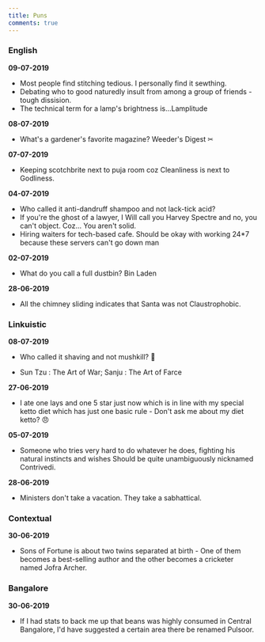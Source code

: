 ```yaml
---
title: Puns
comments: true
---
```


### English

__09-07-2019__
-  Most people find stitching tedious. I personally find it sewthing.
- Debating who to good naturedly insult from among a group of friends - tough dissision.
- The technical term for a lamp's brightness is...Lamplitude

__08-07-2019__
- What's a gardener's favorite magazine? Weeder's Digest  ✂

__07-07-2019__
- Keeping scotchbrite next to puja room coz Cleanliness is next to Godliness.

__04-07-2019__
- Who called it anti-dandruff shampoo and not lack-tick acid?
- If you're the ghost of a lawyer, I Will call you Harvey Spectre and no, you can't object. Coz... You aren't solid.
- Hiring waiters for tech-based cafe. Should be okay with working 24*7 because these servers can't go down man

__02-07-2019__
- What do you call a full dustbin? Bin Laden

__28-06-2019__
- All the chimney sliding indicates that Santa was not Claustrophobic.

### Linkuistic

__08-07-2019__
- Who called it shaving and not mushkill? 🧐

- Sun Tzu : The Art of War;
Sanju : The Art of Farce

__27-06-2019__
- I ate one lays and one 5 star just now which is in line with my special ketto diet which has just one basic rule - Don't ask me about my diet ketto? :angry:

__05-07-2019__
- Someone who tries very hard to do whatever he does, fighting his natural instincts and wishes Should be quite unambiguously nicknamed Contrivedi.

__28-06-2019__
- Ministers don't take a vacation. They take a sabhattical.

### Contextual

__30-06-2019__
- Sons of Fortune is about two twins separated at birth - One of them becomes a best-selling author and the other becomes a  cricketer named Jofra Archer.


### Bangalore

__30-06-2019__
- If I had stats to back me up that beans was highly consumed in Central Bangalore, I'd have suggested a certain area there be renamed Pulsoor.